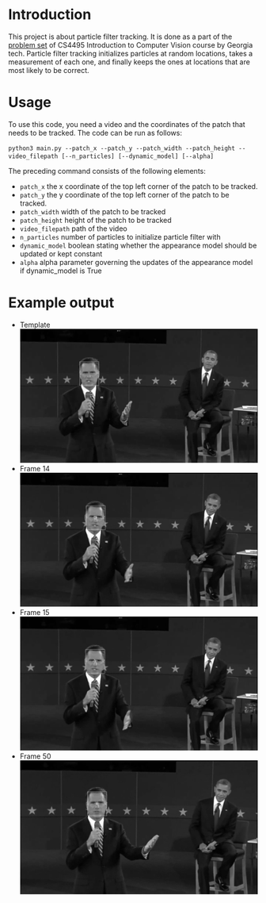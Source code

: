# Introduction
This project is about particle filter tracking. It is done as a part of the [problem set](https://docs.google.com/document/d/1ZGdXBjLgr9U-6wdIgcEyRmDHckJFlyhnSWXK8OsduS4/pub) of CS4495 Introduction to Computer Vision course by Georgia tech. Particle filter tracking initializes particles at random locations, takes a measurement of each one, and finally keeps the ones at locations that are most likely to be correct.

# Usage

To use this code, you need a video and the coordinates of the patch that needs to be tracked. The code can be run as follows:
 ```
 python3 main.py --patch_x --patch_y --patch_width --patch_height --video_filepath [--n_particles] [--dynamic_model] [--alpha] 
 ```

 The preceding command consists of the following elements:
 - ```patch_x``` the x coordinate of the top left corner of the patch to be tracked.
 - ```patch_y``` the y coordinate of the top left corner of the patch to be tracked.
 - ```patch_width``` width of the patch to be tracked
 -  ```patch_height``` height of the patch to be tracked
 - ```video_filepath``` path of the video 
 - ```n_particles``` number of particles to initialize particle filter with
 - ```dynamic_model``` boolean stating whether the appearance model should be updated or kept constant
 - ```alpha``` alpha parameter governing the updates of the appearance model if dynamic_model is True

 # Example output
 - Template
 ![Template](template.png)
 - Frame 14
 ![Frame 14](frame-14.png)
 - Frame 15
 ![Frame 15](frame-15.png)
 - Frame 50
 ![Frame 50](frame-50.png)
 







 
